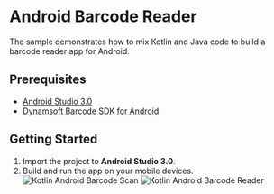 # Android Barcode Reader 
The sample demonstrates how to mix Kotlin and Java code to build a barcode reader app for Android.

## Prerequisites
* [Android Studio 3.0][1]
* [Dynamsoft Barcode SDK for Android][2]

## Getting Started
1. Import the project to **Android Studio 3.0**.
2. Build and run the app on your mobile devices.
    ![Kotlin Android Barcode Scan](http://www.codepool.biz/wp-content/uploads/2017/06/kotlin-android-barcode-scan.png)
    ![Kotlin Android Barcode Reader](http://www.codepool.biz/wp-content/uploads/2017/06/kotlin-android-barcode-result.png)

[1]:https://developer.android.com/studio/preview/index.html
[2]:http://www.dynamsoft.com/Products/barcode-scanner-sdk-android.aspx